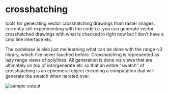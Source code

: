 # crosshatching
tools for generating vector crosshatching drawings from raster images. currently still  experimenting with the code i.e. you can generate vector crosshatched drawings with what is checked in right now but I don't have a cmd line interface etc.

The codebase is also just me learning what can be done with the range-v3 library, which i've never touched before. Crosshatching is represented as lazy range views of polylines. All generation is done via views that are ultimately on top of iota/generate etc so that an entire "swatch" of crosshatching is an ephemeral object encoding a computation that will generate the swatch when iterated over.

![sample output](http://jwezorek.com/wp-content/uploads/2022/03/grace_ch.png)
